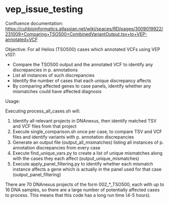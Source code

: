 # vep_issue_testing

Confluence documentation: https://cuhbioinformatics.atlassian.net/wiki/spaces/RD/pages/3009019922/231009+Comparing+TSO500+CombinedVariantOutput.tsv+to+VEP-annotated+VCF

Objective:
For all Helios (TSO500) cases which annotated VCFs using VEP v107:
- Compare the TSO500 output and the annotated VCF to identify any discrepancies in p. annotations
- List all instances of such discrepancies
- Identify the number of cases that each unique discrepancy affects
- By comparing affected genes to case panels, identify whether any mismatches could have affected diagnosis

Usage:

Executing process_all_cases.sh will:

1. Identify all relevant projects in DNAnexus, then identify matched TSV and VCF files from that project
2. Execute single_comparison.sh once per case, to compare TSV and VCF files and identify variants with p. annotation discrepancies
3. Generate an output file (output_all_mismatches) listing all instances of p. annotation discrepancies from every case
4. Execute find_unique_vars.py to create a list of unique mismatches along with the cases they each affect (output_unique_mismatches)
5. Execute apply_panel_filtering.py to identify whether each mismatch instance affects a gene which is actually in the panel used for that case (output_panel_filtering)

There are 70 DNAnexus projects of the form 002_*_TSO500, each with up to 16 DNA samples, so there are a large number of potentially affected cases to process. This means that this code has a long run time (4-5 hours).
